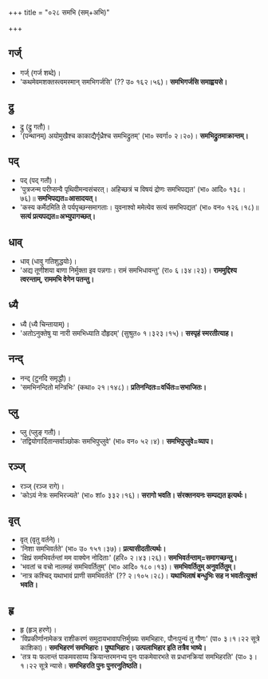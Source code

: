+++
title = "०२८ समभि (सम्+अभि)"

+++

## गर्ज्
- गर्ज् (गर्ज शब्दे)।
- 'कथमेवमशक्तस्त्वमस्मान् समभिगर्जसि' (?? उ० १६२।५६)। **समभिगर्जसि समाह्वयसे।**

## द्रु
- द्रु (द्रु गतौ)।
- '(पन्थानम्) अयोमुखैश्च काकाद्यैर्गृध्रैश्च समभिद्रुतम्' (भा० स्वर्गा० २।२०)। **समभिद्रुतमाक्रान्तम्।**

## पद्
- पद् (पद् गतौ)।
- 'पुत्रजन्म परीप्सन्वै पृथिवीमन्वसंचरत्। अहिच्छत्रं च विषयं द्रोणः समभिपद्यत' (भा० आदि० १३८।७६)॥ **समभिपद्यत=आसादयत्।**
- 'कस्य कर्मेदमिति ते पर्यपृच्छन्समागताः। युवनाश्वो ममेत्येव सत्यं समभिपद्यत' (भा० वन० १२६।१८)॥ **सत्यं प्रत्यपद्यत=अभ्युपागच्छत्।**

## धाव्
- धाव् (धावु गतिशुद्धयोः)।
- 'अद्य तूणीशया बाणा निर्मुक्ता इव पन्नगाः। रामं समभिधावन्तु' (रा० ६।३४।२३)। **राममुद्दिश्य त्वरन्ताम्, राममभि वेगेन पतन्तु।**

## ध्यै
- ध्यै (ध्यै चिन्तायाम्)।
- 'अतोऽनुक्तेषु या नारी समभिध्याति दौहृदम्' (सुश्रुत० १।३२३।१५)। **सस्पृहं स्मरतीत्याह।**

## नन्द्
- नन्द् (टुनदि समृद्धौ)।
- 'समभिनन्दितो मन्त्रिभिः' (कथा० २१।१४८)। **प्रतिनन्दितः=वर्धितः=सभाजितः।**

## प्लु
- प्लु (प्लुङ् गतौ)।
- 'तद्वियोगार्दितान्सर्वाञ्छोकः समभिपुप्लुवे' (भा० वन० ५२।४)। **समभिपुप्लुवे=व्याप।**

## रञ्ज्
- रञ्ज् (रञ्ज रागे)।
- 'कोऽयं नेत्रः समभिरज्यते' (भा० शां० ३३२।१६)। **सरागो भवति। संरक्तनयनः सम्पद्यत इत्यर्थः।**

## वृत्
- वृत् (वृतु वर्तने)।
- 'निशा समभिवर्तते' (भा० उ० १५१।३७)। **प्रत्यासीदतीत्यर्थः।**
- 'क्षिप्रं समभिवर्तन्तां मम वाक्येन नोदिताः' (हरि० २।४३।२६)। **समभिवर्तन्ताम्=समागच्छन्तु।**
- 'भवतां च वचो नालमहं समभिवर्तितुम्' (भा० आदि० १८०।१३)। **समभिवर्तितुम् अनुवर्तितुम्।**
- 'नात्र कश्चिद् यथाभावं प्राणी समभिवर्तते' (?? २।१०५।२८)। **यथाभिलाषं बन्धुभिः सह न भवतीत्युक्तं भवति।**

## हृ
- हृ (हृञ् हरणे)।
- 'विप्रकीर्णानामेकत्र राशीकरणं समुदायभावापत्तिर्मुख्यः समभिहारः, पौनःपुन्यं तु गौणः' (पा० ३।१।२२ सूत्रे काशिका)। **समभिहरणं समभिहारः। पुष्पाभिहारः। उत्पलाभिहार इति तत्रैव भाष्ये।**
- 'तत्र यः फलान्तं पाकमवसाय्य क्रियान्तरमनभ्य पुनः पाकमेवारभते स प्रधानक्रियां समभिहरति' (पा० ३।१।२२ सूत्रे न्यासे। **समभिहरति पुनः पुनरनुतिष्ठति।**
